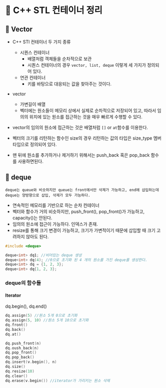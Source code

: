 # 👤 C++ STL 컨테이너 정리
## 🌳 Vector
- C++ STl 컨테이너 두 가지 종류
	
	- 시퀀스 컨테이너
		- 배열처럼 객체들을 순차적으로 보관
		- 시퀀스 컨테이너의 경우 `vector, list, deque` 이렇게 세 가지가 정의되어 있다.
	- 연관 컨테이너 
		- 키를 바탕으로 대응되는 값을 찾아주는 것이다.
- vector
	- 가변길이 배열
	- 벡터에는 원소들이 메모리 상에서 실제로 순차적으로 저장되어 있고, 따라서 임의의 위치에 있는 원소를 접근하는 것을 매우 빠르게 수행할 수 있다.

- vector의 임의의 원소에 접근하는 것은 배열처럼 	`[]` or `at`함수를 이용한다.
- 벡터의 크기를 리턴하는 함수인 size의 경우 리턴하는 값의 타입은 size_type 멤버 타입으로 정의되어 있다.
- 맨 뒤에 원소를 추가하거나 제거하기 위해서는 push_back 혹은 pop_back 함수를 사용하면된다. 

## 🌳 deque
`deque는 queue와 비슷하지만 queue는 front에서만 삭제가 가능하고, end에 삽입하는데 deque는 양방향으로 삽입, 삭제가 모두 가능하다.`
- 연속적인 메모리를 기반으로 하는 순차 컨테이너
- 벡터와 함수가 거의 비슷하지만, push_front(), pop_front()가 가능하고, capacity()는 안된다.
- 임의의 원소에 접근이 가능하다. 인덱스가 존재.
- resize를 통해 크기 변경이 가능하고, 크기가 가변적이기 때문에 삽입할 때 크기 고려하지 않아도 된다.
```c++
#include <deque>

deque<int> dq1; //비어있는 deque 생성
deque<int> dq(4); //0으로 초기화 된 4 개의 원소를 가진 deque를 생성한다.
deque<int> dq = {1, 2, 3};
deque<int> dq{1, 2, 3};
```
### deque의 함수들
#### Iterator
dq.begin(), dq.end()
```c++
dq.assign(5) //원소 5개 0으로 초기화
dq.assign(5, 10) //원소 5개 10으로 초기화
dq.front()
dq.back()
dq.at()

dq.push_front(n)
dq.oush_back(n)
dq.pop_front()
dq.pop_back()
dq.insert(v.begin(), n)
dq.size()
dq.resize(10)
dq.clear()
dq.erase(v.begin()) //iterator가 가리키는 원소 삭제
```